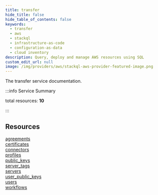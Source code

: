 ```yaml
---
title: transfer
hide_title: false
hide_table_of_contents: false
keywords:
  - transfer
  - aws
  - stackql
  - infrastructure-as-code
  - configuration-as-data
  - cloud inventory
description: Query, deploy and manage AWS resources using SQL
custom_edit_url: null
image: /img/providers/aws/stackql-aws-provider-featured-image.png
---
```


The transfer service documentation.

:::info Service Summary

<div class="row">
<div class="providerDocColumn">
<span>total resources:&nbsp;<b>10</b></span><br />
</div>
</div>

:::

## Resources
<div class="row">
<div class="providerDocColumn">
<a href="/providers/aws/transfer/agreements/">agreements</a><br />
<a href="/providers/aws/transfer/certificates/">certificates</a><br />
<a href="/providers/aws/transfer/connectors/">connectors</a><br />
<a href="/providers/aws/transfer/profiles/">profiles</a><br />
<a href="/providers/aws/transfer/public_keys/">public_keys</a>
</div>
<div class="providerDocColumn">
<a href="/providers/aws/transfer/server_tags/">server_tags</a><br />
<a href="/providers/aws/transfer/servers/">servers</a><br />
<a href="/providers/aws/transfer/user_public_keys/">user_public_keys</a><br />
<a href="/providers/aws/transfer/users/">users</a><br />
<a href="/providers/aws/transfer/workflows/">workflows</a>
</div>
</div>
